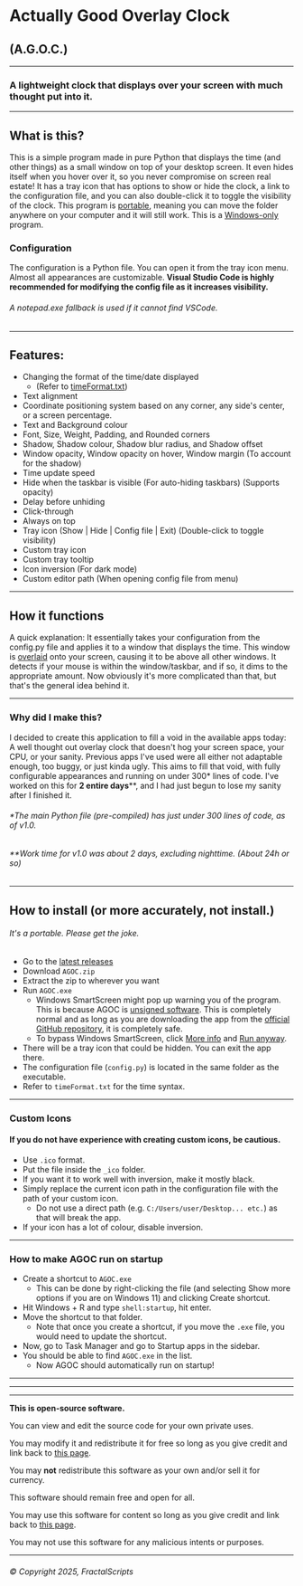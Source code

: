 # Actually Good Overlay Clock
## (A.G.O.C.)
---
### A lightweight clock that displays over your screen with much thought put into it.
---
## What is this?
This is a simple program made in pure Python that displays the time (and other things) as a small window on top of your desktop screen.
It even hides itself when you hover over it, so you never compromise on screen real estate!
It has a tray icon that has options to show or hide the clock, a link to the configuration file, and you can also double-click it to toggle the visibility of the clock.
This program is <ins>portable</ins>, meaning you can move the folder anywhere on your computer and it will still work.
This is a <ins>Windows-only</ins> program.

### Configuration
The configuration is a Python file. You can open it from the tray icon menu.
Almost all appearances are customizable.
**Visual Studio Code is highly recommended for modifying the config file as it increases visibility.**
###### A notepad.exe fallback is used if it cannot find VSCode.

---
## Features:
- Changing the format of the time/date displayed
  - (Refer to [timeFormat.txt](https://github.com/FractalScripts/actually-good-overlay-clock/blob/main/timeFormat.txt))
- Text alignment
- Coordinate positioning system based on any corner, any side's center, or a screen percentage.
- Text and Background colour
- Font, Size, Weight, Padding, and Rounded corners
- Shadow, Shadow colour, Shadow blur radius, and Shadow offset
- Window opacity, Window opacity on hover, Window margin (To account for the shadow)
- Time update speed
- Hide when the taskbar is visible (For auto-hiding taskbars) (Supports opacity)
- Delay before unhiding
- Click-through
- Always on top
- Tray icon (Show | Hide | Config file | Exit) (Double-click to toggle visibility)
- Custom tray icon
- Custom tray tooltip
- Icon inversion (For dark mode)
- Custom editor path (When opening config file from menu)

---
## How it functions
A quick explanation:
  It essentially takes your configuration from the config.py file and applies it to a window that displays the time.
  This window is <ins>overlaid</ins> onto your screen, causing it to be above all other windows.
  It detects if your mouse is within the window/taskbar, and if so, it dims to the appropriate amount.
Now obviously it's more complicated than that, but that's the general idea behind it.

---
### Why did I make this?
I decided to create this application to fill a void in the available apps today: A well thought out overlay clock that doesn't hog your screen space, your CPU, or your sanity.
Previous apps I've used were all either not adaptable enough, too buggy, or just kinda ugly.
This aims to fill that void, with fully configurable appearances and running on under 300\* lines of code.
I've worked on this for **2 entire days**\*\*, and I had just begun to lose my sanity after I finished it.
###### \*The main Python file (pre-compiled) has just under 300 lines of code, as of v1.0.
###### \*\*Work time for v1.0 was about 2 days, excluding nighttime. (About 24h or so)

---
## How to install (or more accurately, not install.)
###### It's a portable. Please get the joke.

- Go to the [latest releases](https://github.com/FractalScripts/actually-good-overlay-clock/releases)
- Download `AGOC.zip`
- Extract the zip to wherever you want
- Run `AGOC.exe`
  - Windows SmartScreen might pop up warning you of the program. This is because AGOC is <ins>unsigned software</ins>. This is completely normal and as long as you are downloading the app from the [official GitHub repository](https://github.com/FractalScripts/actually-good-overlay-clock), it is completely safe.
  - To bypass Windows SmartScreen, click <ins>More info</ins> and <ins>Run anyway</ins>.
- There will be a tray icon that could be hidden. You can exit the app there.
- The configuration file (`config.py`) is located in the same folder as the executable.
- Refer to `timeFormat.txt` for the time syntax.

---
### Custom Icons
#### If you do not have experience with creating custom icons, be cautious.
- Use `.ico` format.
- Put the file inside the `_ico` folder.
- If you want it to work well with inversion, make it mostly black.
- Simply replace the current icon path in the configuration file with the path of your custom icon.
  - Do not use a direct path (e.g. `C:/Users/user/Desktop... etc.`) as that will break the app.
- If your icon has a lot of colour, disable inversion.

---
### How to make AGOC run on startup
- Create a shortcut to `AGOC.exe`
  - This can be done by right-clicking the file (and selecting Show more options if you are on Windows 11) and clicking Create shortcut.
- Hit Windows + R and type `shell:startup`, hit enter.
- Move the shortcut to that folder.
  - Note that once you create a shortcut, if you move the `.exe` file, you would need to update the shortcut.
- Now, go to Task Manager and go to Startup apps in the sidebar.
- You should be able to find `AGOC.exe` in the list.
  - Now AGOC should automatically run on startup!

---
---
---
**This is open-source software.**

You can view and edit the source code for your own private uses.

You may modify it and redistribute it for free so long as you give credit and link back to [this page](https://github.com/FractalScripts/actually-good-overlay-clock).

You may **not** redistribute this software as your own and/or sell it for currency.

This software should remain free and open for all.

You may use this software for content so long as you give credit and link back to [this page](https://github.com/FractalScripts/actually-good-overlay-clock).

You may not use this software for any malicious intents or purposes.

---
###### © Copyright 2025, FractalScripts
